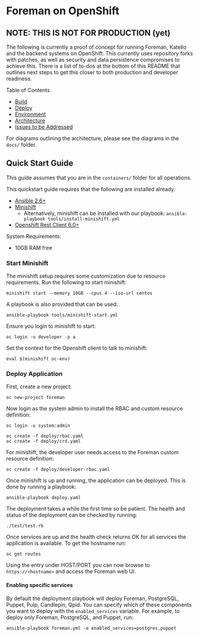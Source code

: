 # Foreman on OpenShift

## NOTE: THIS IS NOT FOR PRODUCTION (yet)

The following is currently a proof of concept for running Foreman, Katello and the backend systems on OpenShift. This currently uses repository forks with patches, as well as security and data persistence compromises to achieve this. There is a list of to-dos at the bottom of this README that outlines next steps to get this closer to both production and developer readiness.

Table of Contents

 * [Build](./docs/build.md)
 * [Deploy](#quick-start-guide)
 * [Environment](./docs/environment.md)
 * [Architecture](./docs/architecture.md)
 * [Issues to be Addressed](#issues)

For diagrams outlining the architecture, please see the diagrams in the `docs/` folder.

## Quick Start Guide

This guide assumes that you are in the `containers/` folder for all operations.

This quickstart guide requires that the following are installed already:

 * [Ansible 2.6+](http://docs.ansible.com/ansible/latest/installation_guide/intro_installation.html)
 * [Minishift](https://docs.openshift.org/latest/minishift/getting-started/installing.html)
   * Alternatively, minishift can be installed with our playbook: `ansible-playbook tools/install-minishift.yml`
 * [Openshift Rest Client 6.0+](https://github.com/openshift/openshift-restclient-python)

System Requirements:

 * 10GB RAM free

### Start Minishift

The minishift setup requires some customization due to resource requirements. Run the following to start minishift:

    minishift start --memory 10GB --cpus 4 --iso-url centos

A playbook is also provided that can be used:

    ansible-playbook tools/minishift-start.yml

Ensure you login to minishift to start:

    oc login -u developer -p a

Set the context for the Openshift client to talk to minishift:

    eval $(minishift oc-env)

### Deploy Application

First, create a new project:

    oc new-project foreman

Now login as the system admin to install the RBAC and custom resource definition:

    oc login -u system:admin

    oc create -f deploy/rbac.yaml
    oc create -f deploy/crd.yaml

For minishift, the developer user needs access to the Foreman custom resource definition:

    oc create -f deploy/developer-rbac.yaml

Once minishift is up and running, the application can be deployed. This is done by running a playbook:

    ansible-playbook deploy.yaml

The deployment takes a while the first time so be patient. The health and status of the deployment can be checked by running:

    ./test/test.rb

Once services are up and the health check returns OK for all services the application is available. To get the hostname run:

    oc get routes

Using the entry under HOST/PORT you can now browse to `https://<hostname>` and access the Foreman web UI.


#### Enabling specific services

By default the deployment playbook will deploy Foreman, PostgreSQL, Puppet, Pulp, Candlepin, Qpid. You can specify which of these components you want to deploy with the `enabled_services` variable. For example, to deploy only Foreman, PostgreSQL, and Puppet, run:

    ansible-playbook foreman.yml -e enabled_services=postgres,puppet
